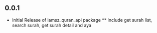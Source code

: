 ## 0.0.1

* Initial Release of lamsz_quran_api package
  ** Include get surah list, search surah, get surah detail and aya
